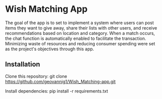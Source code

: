 # Wish Matching App

The goal of the app is to set to implement a system where users can post items they want to give away, share their lists with other users, and receive recommendations based on location and category. When a match occurs, the chat function is automatically enabled to facilitate the transaction. Minimizing waste of resources and reducing consumer spending were set as the project's objectives through this app.

## Installation
Clone this repository:
git clone https://github.com/geovannig1/Wish_Matching-app.git

Install dependencies:
pip install -r requirements.txt